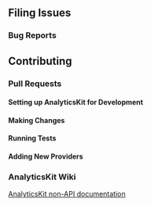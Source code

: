 
## Filing Issues

### Bug Reports

## Contributing

### Pull Requests

#### Setting up AnalyticsKit for Development

#### Making Changes

#### Running  Tests

#### Adding New Providers

### AnalyticsKit Wiki

[AnalyticsKit non-API documentation](https://github.com/twobitlabs/AnalyticsKit/wiki)